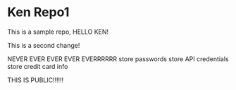 # Ken Repo1
This is a sample repo, HELLO KEN!

This is a second change!




NEVER EVER EVER EVER EVERRRRRR
store passwords
store API credentials
store credit card info



THIS IS PUBLIC!!!!!!

